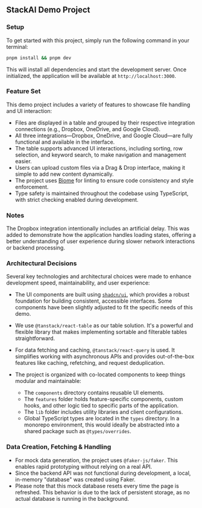 ## StackAI Demo Project

### Setup

To get started with this project, simply run the following command in your terminal:

```bash
pnpm install && pnpm dev
```

This will install all dependencies and start the development server. Once initialized, the application will be available at `http://localhost:3000`.

### Feature Set

This demo project includes a variety of features to showcase file handling and UI interaction:

* Files are displayed in a table and grouped by their respective integration connections (e.g., Dropbox, OneDrive, and Google Cloud).
* All three integrations—Dropbox, OneDrive, and Google Cloud—are fully functional and available in the interface.
* The table supports advanced UI interactions, including sorting, row selection, and keyword search, to make navigation and management easier.
* Users can upload custom files via a Drag & Drop interface, making it simple to add new content dynamically.
* The project uses [Biome](https://biomejs.dev/) for linting to ensure code consistency and style enforcement.
* Type safety is maintained throughout the codebase using TypeScript, with strict checking enabled during development.

### Notes

The Dropbox integration intentionally includes an artificial delay. This was added to demonstrate how the application handles loading states, offering a better understanding of user experience during slower network interactions or backend processing.

### Architectural Decisions

Several key technologies and architectural choices were made to enhance development speed, maintainability, and user experience:

* The UI components are built using [`shadcn/ui`](https://ui.shadcn.com/), which provides a robust foundation for building consistent, accessible interfaces. Some components have been slightly adjusted to fit the specific needs of this demo.
* We use `@tanstack/react-table` as our table solution. It's a powerful and flexible library that makes implementing sortable and filterable tables straightforward.
* For data fetching and caching, `@tanstack/react-query` is used. It simplifies working with asynchronous APIs and provides out-of-the-box features like caching, refetching, and request deduplication.
* The project is organized with co-located components to keep things modular and maintainable:

  * The `components` directory contains reusable UI elements.
  * The `features` folder holds feature-specific components, custom hooks, and other logic tied to specific parts of the application.
  * The `lib` folder includes utility libraries and client configurations.
  * Global TypeScript types are located in the `types` directory. In a monorepo environment, this would ideally be abstracted into a shared package such as `@types/overrides`.

### Data Creation, Fetching & Handling

* For mock data generation, the project uses `@faker-js/faker`. This enables rapid prototyping without relying on a real API.
* Since the backend API was not functional during development, a local, in-memory "database" was created using Faker.
* Please note that this mock database resets every time the page is refreshed. This behavior is due to the lack of persistent storage, as no actual database is running in the background.
